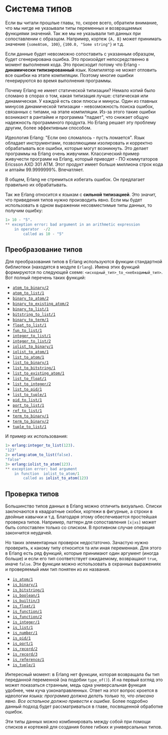 Система типов
=============

Если вы читали прошлые главы, то, скорее всего, обратили внимание, что мы нигде не указывали типы переменных и возвращаемых функциями значений. Так же мы не указывали тип данных при сопоставлении с образцом. Например, кортеж `{A, B}` может принимать значение `{someAtom, 100}`, `{100.0, "Some string"}` и т.д.

Если данные будет невозможно сопоставить с указанным образцом, будет сгенерирована ошибка. Это произойдет непосредственно в момент выполнения кода. Это происходит потому что Erlang - **динамически типизированный** язык. Компилятор не может отловить все ошибки на этапе компиляции. Поэтому многие ошибки генерируются во время выполнения программы.

Почему Erlang не имеет статической типизации? Немало копий было сломано в спорах о том, какая типизация лучше: статическая или динамическая. У каждой есть свои плюсы и минусы. Один из главных минусов динамической типизации - невозможность поиска ошибок, связанных с типами, на этапе компиляции. Из-за этого такие ошибки возникают в рантайме и программа "падает", что снижает общую надежность программного продукта. Но Erlang решает эту проблему другим, более эффективным способом.

Идеология Erlang: "Если оно сломалось - пусть ломается". Язык обладает инструментами, позволяющими изолировать и корректно обрабатывать все ошибки, которые могут возникнуть. Это делает программы на Erlang очень живучими. Классический пример живучести программ на Erlang, который приводят - ПО коммутаторов Ericsson AXD 301 ATM. Этот продукт имеет больше миллиона строк кода и аптайм 99.9999999%. Впечатляет.

В общем, Erlang не стремиться избегать ошибок. Он предлагает правильно их обрабатывать.

Так же Erlang относится к языкам с **сильной типизацией**. Это значит, что приведения типов нужно производить явно. Если мы будет использовать в одном выражении несовместимые типы данных, то получим ошибку:
```erlang
1> 10 - "5".
** exception error: bad argument in an arithmetic expression
    in operator  -/2
        called as 10 - "5"
```

Преобразование типов
--------------------

Для преобразования типов в Erlang используются функции стандартной библиотеки (находятся в модуле `Erlang`). Имена этих функций формируются по следующей схеме: `<исходный_тип>_to_<небходимый_тип>`. Вот полный перечень таких функций:
- [`atom_to_binary/2`](http://www.erlang.org/doc/man/erlang.html#atom_to_binary-2)
- [`atom_to_list/1`](http://www.erlang.org/doc/man/erlang.html#atom_to_list-1)
- [`binary_to_atom/2`](http://www.erlang.org/doc/man/erlang.html#binary_to_atom-2)
- [`binary_to_existing_atom/2`](http://www.erlang.org/doc/man/erlang.html#binary_to_existing_atom-2)
- [`binary_to_list/1`](http://www.erlang.org/doc/man/erlang.html#binary_to_list-1)
- [`bitstring_to_list/1`](http://www.erlang.org/doc/man/erlang.html#bitstring_to_list-1)
- [`binary_to_term/1`](http://www.erlang.org/doc/man/erlang.html#binary_to_term-1)
- [`float_to_list/1`](http://www.erlang.org/doc/man/erlang.html#float_to_list-1)
- [`fun_to_list/1`](http://www.erlang.org/doc/man/erlang.html#fun_to_list-1)
- [`integer_to_list/1`](http://www.erlang.org/doc/man/erlang.html#integer_to_list-1)
- [`integer_to_list/2`](http://www.erlang.org/doc/man/erlang.html#integer_to_list-2)
- [`iolist_to_binary/1`](http://www.erlang.org/doc/man/erlang.html#iolist_to_binary-1)
- [`iolist_to_atom/1`](http://www.erlang.org/doc/man/erlang.html#iolist_to_atom-1)
- [`list_to_atom/1`](http://www.erlang.org/doc/man/erlang.html#list_to_atom-1)
- [`list_to_binary/1`](http://www.erlang.org/doc/man/erlang.html#list_to_binary-1)
- [`list_to_bitstring/1`](http://www.erlang.org/doc/man/erlang.html#list_to_bitstring-1)
- [`list_to_existing_atom/1`](http://www.erlang.org/doc/man/erlang.html#list_to_existing_atom-1)
- [`list_to_float/1`](http://www.erlang.org/doc/man/erlang.html#list_to_float-1)
- [`list_to_integer/2`](http://www.erlang.org/doc/man/erlang.html#list_to_integer-2)
- [`list_to_pid/1`](http://www.erlang.org/doc/man/erlang.html#list_to_pid-1)
- [`list_to_tuple/1`](http://www.erlang.org/doc/man/erlang.html#list_to_tuple-1)
- [`pid_to_list/1`](http://www.erlang.org/doc/man/erlang.html#pid_to_list-1)
- [`port_to_list/1`](http://www.erlang.org/doc/man/erlang.html#port_to_list-1)
- [`ref_to_list/1`](http://www.erlang.org/doc/man/erlang.html#ref_to_list-1)
- [`term_to_binary/1`](http://www.erlang.org/doc/man/erlang.html#term_to_binary-1)
- [`term_to_binary/2`](term_to_binary-2)
- [`tuple_to_list/1`](hhttp://www.erlang.org/doc/man/erlang.html#ttp://www.erlang.org/doc/man/erlang.html#tuple_to_list-1)

И пример их использования:
```erlang
1> erlang:integer_to_list(123).
"123"
2> erlang:atom_to_list(false).
"false"
3> erlang:iolist_to_atom(123).
** exception error: bad argument
    in function  iolist_to_atom/1
        called as iolist_to_atom(123)
```

Проверка типов
--------------

Большинство типов данных в Erlang можно отличить визуально. Списки заключаются в квадратные скобки, кортежи в фигурные, а строки в двойные кавычки и т.д. Благодаря этому обеспечивается простейшая проверка типов. Например, паттерн для сопоставления `[x|xs]` может быть сопоставлен только со списком. В противном случае операция закончится неудачей.

Но таких элементарных проверок недостаточно. Зачастую нужно проверить, к какому типу относится та или иная переменная. Для этого в Erlang есть ряд функций, которые принимают один аргумент (иногда больше) и если его тип соответствует ожидаемому, возвращают `true`, иначе `false`. Эти функции можно использовать в охранных выражениях и проверяемый ими тип понятен из их названия.
- [`is_atom/1`](http://www.erlang.org/doc/man/erlang.html#is_atom-1)
- [`is_binary/1`](http://www.erlang.org/doc/man/erlang.html#is_binary-1)
- [`is_bitstring/1`](http://www.erlang.org/doc/man/erlang.html#is_bitstring-1)
- [`is_boolean/1`](http://www.erlang.org/doc/man/erlang.html#is_boolean-1)
- [`is_builtin/3`](http://www.erlang.org/doc/man/erlang.html#is_builtin-3)
- [`is_float/1`](http://www.erlang.org/doc/man/erlang.html#is_float-1) 
- [`is_function/1`](http://www.erlang.org/doc/man/erlang.html#is_function-1)
- [`is_function/2`](http://www.erlang.org/doc/man/erlang.html#is_function-2)
- [`is_integer/1`](http://www.erlang.org/doc/man/erlang.html#is_integer-1)
- [`is_list/1`](http://www.erlang.org/doc/man/erlang.html#is_list-1)
- [`is_number/1`](http://www.erlang.org/doc/man/erlang.html#is_number-1)
- [`is_pid/1`](http://www.erlang.org/doc/man/erlang.html#is_pid-1)
- [`is_port/1`](http://www.erlang.org/doc/man/erlang.html#is_port-1)
- [`is_record/2`](http://www.erlang.org/doc/man/erlang.html#is_record-2)
- [`is_record/3`](http://www.erlang.org/doc/man/erlang.html#is_record-3)
- [`is_reference/1`](http://www.erlang.org/doc/man/erlang.html#is_reference-1)
- [`is_tuple/1`](http://www.erlang.org/doc/man/erlang.html#is_tuple-1)

Интересный момент: в Erlang нет функции, которая возвращала бы тип переданной переменной (на подобии `type_of()`). И на первый взгляд это может показаться странным, медь одна универсальная функция удобнее, чем куча узконаправленных. Ответ на этот вопрос кроется в идеологии языка: *программа должна делать только то, что описано явно. Все остальное должно привести к ошибке*. Более подробно данный подход будет рассматриваться в главе, посвященной обработке ошибок.

Эти типы данных можно комбинировать между собой при помощи списков и кортежей для создания более гибких и универсальных типов.
